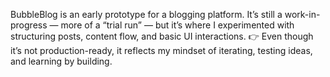 BubbleBlog is an early prototype for a blogging platform. It’s still a work-in-progress — more of a “trial run” — but it’s where I experimented with structuring posts, content flow, and basic UI interactions.
👉 Even though it’s not production-ready, it reflects my mindset of iterating, testing ideas, and learning by building.